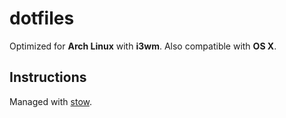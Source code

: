 dotfiles
========

Optimized for **Arch Linux** with **i3wm**. Also compatible with **OS X**.

Instructions
------------

Managed with [stow](https://www.gnu.org/software/stow/).
